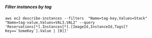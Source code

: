 ##### Filter instances by tag
 ```aws ec2 describe-instances --filters  "Name=tag-key,Values=Stack" "Name=tag-value,Values=VAL3,VAL2" --query 'Reservations[*].Instances[*].[ImageId,InstanceId,Tags[?Key==`SomeKey`].Value | [0]]'```
